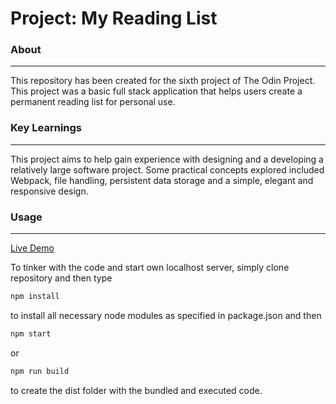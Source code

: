 # Project: My Reading List 


### About
***
This repository has been created for the sixth project of The Odin Project. This project was a basic full stack application that helps users create a permanent reading list
for personal use.

### Key Learnings
***
This project aims to help gain experience with designing and a developing a relatively large software project. Some practical concepts explored included Webpack, file handling,
persistent data storage and a simple, elegant and responsive design.

### Usage
*** 
[Live Demo](https://ahadali01.github.io/my-reading-list/)

To tinker with the code and start own localhost server, simply clone repository and then type 
```bash
npm install
``` 
to install all necessary node modules as specified in package.json and then
```bash
npm start
```
or
```bash
npm run build
```
to create the dist folder with the bundled and executed code.
